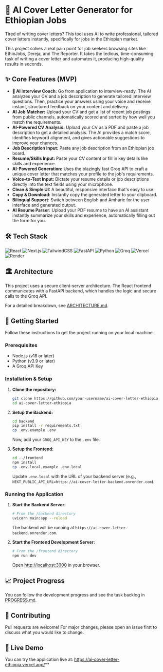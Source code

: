 # 🎯 AI Cover Letter Generator for Ethiopian Jobs

Tired of writing cover letters? This tool uses AI to write professional, tailored cover letters instantly, specifically for jobs in the Ethiopian market.


This project solves a real pain point for job seekers browsing sites like EthioJobs, Dereja, and The Reporter. It takes the tedious, time-consuming task of writing a cover letter and automates it, producing high-quality results in seconds.

## ✨ Core Features (MVP)

*   **🤖 AI Interview Coach:** Go from application to interview-ready. The AI analyzes your CV and a job description to generate tailored interview questions. Then, practice your answers using your voice and receive instant, structured feedback on your content and delivery.
*   **AI Job Matcher:** Upload your CV and get a list of recent job postings from public channels, automatically scored and sorted by how well you match the requirements.
*   **AI-Powered CV Analysis:** Upload your CV as a PDF and paste a job description to get a detailed analysis. The AI provides a match score, identifies keyword alignment, and gives actionable suggestions to improve your chances.
*   **Job Description Input:** Paste any job description from an Ethiopian job board.
*   **Resume/Skills Input:** Paste your CV content or fill in key details like skills and experience.
*   **AI-Powered Generation:** Uses the blazingly fast Groq API to craft a unique cover letter that matches your profile to the job's requirements.
*   **Voice-to-Text Input:** Dictate your resume details or job descriptions directly into the text fields using your microphone.
*   **Clean & Simple UI:** A beautiful, responsive interface that's easy to use.
*   **Copy & Download:** Instantly copy the generated letter to your clipboard.
*   **Bilingual Support:** Switch between English and Amharic for the user interface and generated output.
*   **AI Resume Parser:** Upload your PDF resume to have an AI assistant instantly summarize your skills and experience, automatically filling out the form for you.

## 🛠️ Tech Stack

![React](https://img.shields.io/badge/react-%2320232a.svg?style=for-the-badge&logo=react&logoColor=%2361DAFB)
![Next.js](https://img.shields.io/badge/next.js-000000?style=for-the-badge&logo=nextdotjs&logoColor=white)
![TailwindCSS](https://img.shields.io/badge/tailwindcss-%2338B2AC.svg?style=for-the-badge&logo=tailwind-css&logoColor=white)
![FastAPI](https://img.shields.io/badge/FastAPI-005571?style=for-the-badge&logo=fastapi)
![Python](https://img.shields.io/badge/python-3670A0?style=for-the-badge&logo=python&logoColor=ffdd54)
![Groq](https://img.shields.io/badge/Groq-00C65E?style=for-the-badge&logo=c&logoColor=white)
![Vercel](https://img.shields.io/badge/vercel-%23000000.svg?style=for-the-badge&logo=vercel&logoColor=white)
![Render](https://img.shields.io/badge/Render-%46E3B7.svg?style=for-the-badge&logo=render&logoColor=white)

## 🏛️ Architecture

This project uses a secure client-server architecture. The React frontend communicates with a FastAPI backend, which handles the logic and secure calls to the Groq API.

For a detailed breakdown, see [ARCHITECTURE.md](ARCHITECTURE.md).

## 🚀 Getting Started

Follow these instructions to get the project running on your local machine.

### Prerequisites

*   Node.js (v18 or later)
*   Python (v3.9 or later)
*   A Groq API Key

### Installation & Setup

1.  **Clone the repository:**
    ```sh
    git clone https://github.com/your-username/ai-cover-letter-ethiopia.git
    cd ai-cover-letter-ethiopia
    ```

2.  **Setup the Backend:**
    ```sh
    cd backend
    pip install -r requirements.txt
    cp .env.example .env
    ```
    Now, add your `GROQ_API_KEY` to the `.env` file.

3.  **Setup the Frontend:**
    ```sh
    cd ../frontend
    npm install
    cp .env.local.example .env.local
    ```
    Update `.env.local` with the URL of your backend server (e.g., `NEXT_PUBLIC_API_URL=https://ai-cover-letter-backend.onrender.com`).

### Running the Application

1.  **Start the Backend Server:**
    ```sh
    # From the /backend directory
    uvicorn main:app --reload
    ```
    The backend will be running at `https://ai-cover-letter-backend.onrender.com`.

2.  **Start the Frontend Development Server:**
    ```sh
    # From the /frontend directory
    npm run dev
    ```
    Open [http://localhost:3000](http://localhost:3000) in your browser.

## 📈 Project Progress

You can follow the development progress and see the task backlog in [PROGRESS.md](PROGRESS.md).

## 🤝 Contributing

Pull requests are welcome! For major changes, please open an issue first to discuss what you would like to change.
## 🚀 Live Demo

You can try the application live at: https://ai-cover-letter-ethiopia.vercel.app/**

